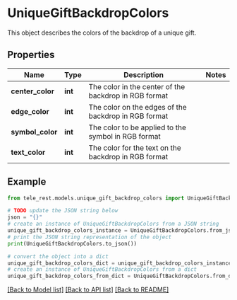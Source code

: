 # UniqueGiftBackdropColors

This object describes the colors of the backdrop of a unique gift.

## Properties

Name | Type | Description | Notes
------------ | ------------- | ------------- | -------------
**center_color** | **int** | The color in the center of the backdrop in RGB format | 
**edge_color** | **int** | The color on the edges of the backdrop in RGB format | 
**symbol_color** | **int** | The color to be applied to the symbol in RGB format | 
**text_color** | **int** | The color for the text on the backdrop in RGB format | 

## Example

```python
from tele_rest.models.unique_gift_backdrop_colors import UniqueGiftBackdropColors

# TODO update the JSON string below
json = "{}"
# create an instance of UniqueGiftBackdropColors from a JSON string
unique_gift_backdrop_colors_instance = UniqueGiftBackdropColors.from_json(json)
# print the JSON string representation of the object
print(UniqueGiftBackdropColors.to_json())

# convert the object into a dict
unique_gift_backdrop_colors_dict = unique_gift_backdrop_colors_instance.to_dict()
# create an instance of UniqueGiftBackdropColors from a dict
unique_gift_backdrop_colors_from_dict = UniqueGiftBackdropColors.from_dict(unique_gift_backdrop_colors_dict)
```
[[Back to Model list]](../README.md#documentation-for-models) [[Back to API list]](../README.md#documentation-for-api-endpoints) [[Back to README]](../README.md)


